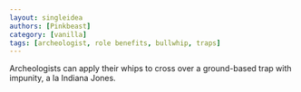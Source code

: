 ```yaml
---
layout: singleidea
authors: [Pinkbeast]
category: [vanilla]
tags: [archeologist, role benefits, bullwhip, traps]
---
```

Archeologists can apply their whips to cross over a ground-based trap with impunity, a la Indiana Jones.
